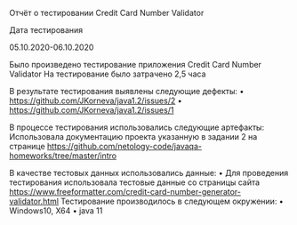 Отчёт о тестировании Credit Card Number Validator

Дата тестирования

05.10.2020-06.10.2020

Было произведено тестирование приложения Credit Card Number Validator
На тестирование было затрачено 2,5 часа

В результате тестирования выявлены следующие дефекты:
•	https://github.com/JKorneva/java1.2/issues/2
•	https://github.com/JKorneva/java1.2/issues/1


В процессе тестирования использовались следующие артефакты:
Использовала документацию проекта указанную в задании 2 на странице https://github.com/netology-code/javaqa-homeworks/tree/master/intro

В качестве тестовых данных использовались данные:
•	Для проведения тестирования использовала тестовые данные со страницы сайта https://www.freeformatter.com/credit-card-number-generator-validator.html
Тестирование производилось в следующем окружении:
•	Windows10, X64
•	java 11

